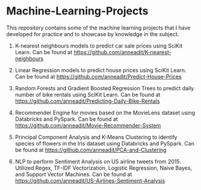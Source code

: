 # Machine-Learning-Projects
This repository contains some of the machine learning projects that I have developed for practice and to showcase by knowledge in the subject.

1. K-nearest neighbours models to predict car sale prices using SciKit Learn. Can be found at https://github.com/anneadit/K-nearest-neighbours
          
2. Linear Regression models to predict house prices using SciKit Learn. Can be found at https://github.com/anneadit/Predict-House-Prices
          
3. Random Forests and Gradient Boosted Regression Trees to predict daily number of bike rentals using SciKit Learn. Can be found at https://github.com/anneadit/Predicting-Daily-Bike-Rentals
          
4. Recommender Engine for movies based on the MovieLens dataset using Databricks and PySpark. Can be found at https://github.com/anneadit/Movie-Recommender-System
          
5. Principal Component Analysis and K-Means Clustering to identify species of flowers in the Iris dataset using Databricks and PySpark. Can be found at https://github.com/anneadit/PCA-and-Clustering

6. NLP to perform Sentiment Analysis on US airline tweets from 2015. Utilized Regex, TF-IDF Vectorization, Logistic Regression, Naive Bayes, and Support Vector Machines. Can be found at https://github.com/anneadit/US-Airlines-Sentiment-Analysis
